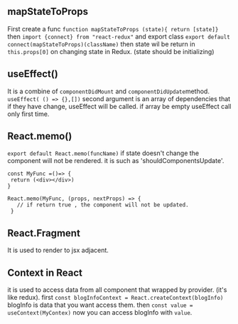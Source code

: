 ## mapStateToProps
First create a func `function mapStateToProps (state){ return [state]}` 
then `import {connect} from "react-redux"` and export class 
`export default connect(mapStateToProps)(className)`
then state wil be return in `this.props[0]` on changing state in Redux.
(state should be initializing)

## useEffect()
 It is a combine of `componentDidMount` and `componentDidUpdate`method.
`useEffect( () => {},[])` second argument is an array of dependencies that if they have change,
 useEffect will be called. if array be empty useEffect call only first time.

## React.memo()
`export default React.memo(funcName)` if state doesn't change the component will not be rendered.
it is such as 'shouldComponentsUpdate'.
```
const MyFunc =()=> {
 return (<div></div>)
}

React.memo(MyFunc, (props, nextProps) => {
   // if return true , the component will not be updated.    
 }
```

## React.Fragment
It is used to render to jsx adjacent.

## Context in React 
it is used to access data from all component that wrapped by provider.
(it's like redux).
first `const blogInfoContext = React.createContext(blogInfo)` blogInfo is data that you want access them.
then `const value = useContext(MyContex)` now you can access blogInfo with `value`.
